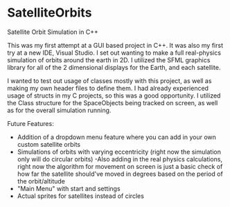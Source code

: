 # SatelliteOrbits
Satellite Orbit Simulation in C++

This was my first attempt at a GUI based project in C++. It was also my first try at a new IDE, Visual Studio. I set out wanting to make a full real-physics simulation of orbits around the earth in 2D. I utilized the SFML graphics library for all of the 2 dimensional displays for the Earth, and each satellite. 

I wanted to test out usage of classes mostly with this project, as well as making my own header files to define them. I had already experienced usage of structs in my C projects, so this was a good opportunity. I utilized the Class structure for the SpaceObjects being tracked on screen, as well as for the overall simulation running. 

Future Features:
  - Addition of a dropdown menu feature where you can add in your own custom satellite orbits
  - Simulations of orbits with varying eccentricity (right now the simulation only will do circular orbits)
    -Also adding in the real physics calculations, right now the algorithm for movement on screen is just a basic check of how far the satellite should've moved in degrees       based on the period of the orbit/altitude
  - "Main Menu" with start and settings
  - Actual sprites for satellites instead of circles
  




